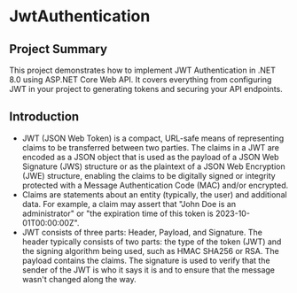 # JwtAuthentication 

## Project Summary
This project demonstrates how to implement JWT Authentication in .NET 8.0 using ASP.NET Core Web API. It covers everything from configuring JWT in your project to generating tokens and securing your API endpoints. 

## Introduction
- JWT (JSON Web Token) is a compact, URL-safe means of representing claims to be transferred between two parties. The claims in a JWT are encoded as a JSON object that is used as the payload of a JSON Web Signature (JWS) structure or as the plaintext of a JSON Web Encryption (JWE) structure, enabling the claims to be digitally signed or integrity protected with a Message Authentication Code (MAC) and/or encrypted.
- Claims are statements about an entity (typically, the user) and additional data. For example, a claim may assert that "John Doe is an administrator" or "the expiration time of this token is 2023-10-01T00:00:00Z".
- JWT consists of three parts: Header, Payload, and Signature. The header typically consists of two parts: the type of the token (JWT) and the signing algorithm being used, such as HMAC SHA256 or RSA. The payload contains the claims. The signature is used to verify that the sender of the JWT is who it says it is and to ensure that the message wasn't changed along the way.
